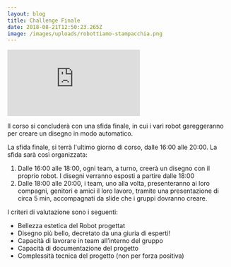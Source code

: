 ```yaml
---
layout: blog
title: Challenge Finale
date: 2018-08-21T12:50:23.265Z
image: /images/uploads/robottiamo-stampacchia.png
---
```

<div class="resp-container"> <iframe class="resp-iframe" src="https://docs.google.com/presentation/d/e/2PACX-1vRR0TuT829RV0kSlCI5dHfiPMJ8UqsH-SsAi6k8kZBlE79y6GTwKZCEKGm3XoGLOjSI9GOvgwUK22Z7/embed?start=false&loop=false&delayms=3000" frameborder="0" allowfullscreen="true" mozallowfullscreen="true" webkitallowfullscreen="true"></iframe> </div>

Il corso si concluderà con una sfida finale, in cui i vari robot gareggeranno per creare un disegno in modo automatico.

La sfida finale, si terrà l'ultimo giorno di corso, dalle 16:00 alle 20:00. La sfida sarà così organizzata:

1. Dalle 16:00 alle 18:00, ogni team, a turno, creerà un disegno con il proprio robot. I disegni verranno esposti a partire dalle 18:00
2. Dalle 18:00 alle 20:00, i team, uno alla volta, presenteranno ai loro compagni, genitori e amici il loro lavoro, tramite una presentazione di circa 5 min, accompagnati da slide che i gruppi dovranno creare.

I criteri di valutazione sono i seguenti:

* Bellezza estetica del Robot progettat
* Disegno più bello, decretato da una giuria di esperti!
* Capacità di lavorare in team all’interno del gruppo
* Capacità di documentazione del progetto
* Complessità tecnica del progetto (non per forza positiva)
